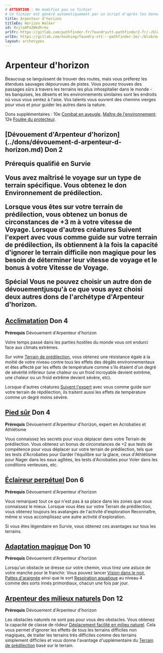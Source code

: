 ```yaml
---
# ATTENTION : Ne modifiez pas ce fichier
# Ce fichier est généré automatiquement par un script d'après les données du module Foundry VTT officiel et de sa traduction
title: Arpenteur d'horizon
titleEn: Horizon Walker
id: RvjlaAPa2Wkdhrms
urlFr: https://gitlab.com/pathfinder-fr/foundryvtt-pathfinder2-fr/-/blob/master/data/archetypes/RvjlaAPa2Wkdhrms.htm
urlEn: https://gitlab.com/hooking/foundry-vtt---pathfinder-2e/-/blob/master/packs/data/archetypes.db/horizon-walker.json
layout: archetypes
---
```

# Arpenteur d'horizon

Beaucoup se languissent de trouver des routes, mais vous préferez les étendues sauvages dépourvues de pistes. Vous pouvez trouves des passages sûrs à travers les terrains les plus inhospitalier dans le monde - les banquises, les déserts et les environnements similaires sont les endroits où vous vous sentez à l'aise. Vos talents vous ouvrent des chemins vierges pour vous et pour guider les autres dans la nature.

Dons supplémentaires : 10e [Combat en aveugle](../dons/combat-en-aveugle.md), [Maître de l'environnement](../dons/maître-de-l-environnement.md); 12e [Foulée du protecteur](../dons/foulée-du-protecteur.md).

<h2 style="text-align: left;">[Dévouement d'Arpenteur d'horizon](../dons/dévouement-d-arpenteur-d-horizon.md) Don 2

**Prérequis** qualifié en Survie

Vous avez maîtrisé le voyage sur un type de terrain spécifique. Vous obtenez le don <a class="entity-link" data-pack="pf2e.feats-srd" data-id="sgo7J9BVofBqwlsF" draggable="true">Environnement de prédilection</a>.

Lorsque vous êtes sur votre terrain de prédilection, vous obtenez un bonus de circonstances de +3 m à votre vitesse de Voyage. Lorsque d'autres créatures <a class="entity-link" data-pack="pf2e.actionspf2e" data-id="tfa4Sh7wcxCEqL29" draggable="true">Suivent l'expert</a> avec vous comme guide sur votre terrain de prédilection, ils obtiennent à la fois la capacité d'ignorer le terrain difficile non magique pour les besoin de déterminer leur vitesse de voyage et le bonus à votre Vitesse de Voyage.

**Spécial** Vous ne pouvez choisir un autre don de dévouementjusqu'à ce que vous ayez choisi deux autres dons de l'archétype d'Arpenteur d'horizon.

## [Acclimatation](../dons/acclimatation.md) Don 4

**Prérequis** Dévouement d'Arpenteur d'horizon

Votre temps passé dans les parties hostiles du monde vous ont endurci face aux climats extrèmes.

Sur votre [Terrain de prédilection](../dons/environnement-de-prédilection.md), vous obtenez une résistance égale à la moitié de votre niveau contre tous les effets des dégâts environnementaux et êtes affecté par les effets de température comme s'ils étaient d'un degré de sévérité inférieur (une chaleur ou un froid incroyable devient extrême, une chaleur ou un froid extrême devient sévère, etc).

Lorsque d'autres créatures [Suivent l'expert](../actions/suivre-l-expert.md) avec vous comme guide surr votre terrain de répdilection, ils traitent aussi les effets de température comme un degré moins sévère.

## [Pied sûr](../dons/pied-sûr.md) Don 4

**Prérequis** Dévouement d'Arpenteur d'horizon, expert en Acrobaties et Athlétisme

Vous connaissez les secrets pour vous déplacer dans votre <a class="entity-link" data-pack="pf2e.feats-srd" data-id="sgo7J9BVofBqwlsF" draggable="true">Terrain de prédilection</a>. Vous obtenez un bonus de circonstances de +2 aux tests de compétence pour vous déplacer sur votre terrain de prédilection, tels que les tests d'Acrobaties pour <a class="entity-link" data-pack="pf2e.actionspf2e" data-id="M76ycLAqHoAgbcej" draggable="true">Garder l'équilibre</a> sur la glace, ceux d'Athlétisme pour <a class="entity-link" data-pack="pf2e.actionspf2e" data-id="c8TGiZ48ygoSPofx" draggable="true">Nager</a> dans les eaux agîtées, les tests d'Acrobaties pour <a class="entity-link" data-pack="pf2e.actionspf2e" data-id="cS9nfDRGD83bNU1p" draggable="true">Voler</a> dans les conditions venteuses, etc.

## [Éclaireur perpétuel](../dons/éclaireur-perpétuel.md) Don 6

**Prérequis** Dévouement d'Arpenteur d'horizon

Vous remarquez tout ce qui n'est pas à sa place dans les zones que vous connaissez le mieux. Lorsque vous êtes sur votre <a class="entity-link" data-pack="pf2e.feats-srd" data-id="sgo7J9BVofBqwlsF" draggable="true">Terrain de prédilection</a>, vous obtenez toujours les avatanges de l'activité d'exploration <a class="entity-link" data-pack="pf2e.actionspf2e" data-id="kV3XM0YJeS2KCSOb" draggable="true">Reconnaître</a>, même si vous accomplissez une autre activité d'exploration.

Si vous êtes légendaire en Survie, vous obtenez ces avantages sur tous les terrains.

## [Adaptation magique](../dons/adaptation-magique.md) Don 10

**Prérequis** Dévouement d'Arpenteur d'horizon

Lorsqu'un obstacle se dresse sur votre chemin, vous tirez une astuce de votre manche pour le franchir. Vous pouvez lancer [Vision dans le noir](../sorts/vision-dans-le-noir.md), [Pattes d'araignée](../sorts/pattes-d-araignée.md) ainsi que le sort [Respiration aquatique](../sorts/respiration-aquatique.md) au niveau 4 comme des sorts innés primordiaux, chacun une fois par jour.

## [Arpenteur des milieux naturels](../dons/arpenteur-des-milieux-naturels.md) Don 12

**Prérequis** Dévouement d'Arpenteur d'horizon

Les obstacles naturels ne sont pas pour vous des obstacles. Vous obtenez la capacité de classe de rôdeur [Déplacement facilité en  milieu naturel](../capacité-classe/déplacement-facilité-en-milieu-naturel.md). Cela vous permet d'ignorer les effetts de tous les terrains difficiles non magiques, de traiter les terrains très difficiles comme des terrains simplement difficiles et vous donne l'avantage d'upplémentaire du [Terrain de prédilection](../dons/environnement-de-prédilection.md) basé sur le terrain.
